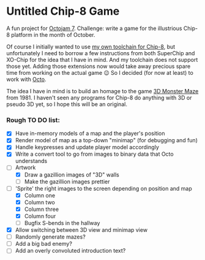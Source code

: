 # Untitled Chip-8 Game

A fun project for [Octojam 7](https://itch.io/jam/octojam-7). Challenge: write a
game for the illustrious Chip-8 platform in the month of October.

Of course I initially wanted to use [my own toolchain for Chip-8](https://github.com/Timendus/chip-8),
but unfortunately I need to borrow a few instructions from both SuperChip and
XO-Chip for the idea that I have in mind. And my toolchain does not support
those yet. Adding those extensions now would take away precious spare time from
working on the actual game 😉 So I decided (for now at least) to work with
[Octo](https://johnearnest.github.io/Octo/).

The idea I have in mind is to build an homage to the game [3D Monster Maze](https://en.wikipedia.org/wiki/3D_Monster_Maze)
from 1981. I haven't seen any programs for Chip-8 do anything with 3D or pseudo
3D yet, so I hope this will be an original.

### Rough TO DO list:

* [x] Have in-memory models of a map and the player's position
* [x] Render model of map as a top-down "minimap" (for debugging and fun)
* [x] Handle keypresses and update player model accordingly
* [x] Write a convert tool to go from images to binary data that Octo understands
* [ ] Artwork
  * [x] Draw a gazillion images of "3D" walls
  * [ ] Make the gazillion images prettier
* [ ] 'Sprite' the right images to the screen depending on position and map
  * [x] Column one
  * [x] Column two
  * [x] Column three
  * [x] Column four
  * [ ] Bugfix S-bends in the hallway
* [x] Allow switching between 3D view and minimap view
* [ ] Randomly generate mazes?
* [ ] Add a big bad enemy?
* [ ] Add an overly convoluted introduction text?
